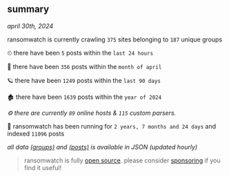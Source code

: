 
## summary
_april 30th, 2024_

ransomwatch is currently crawling `375` sites belonging to `187` unique groups

⏲ there have been `5` posts within the `last 24 hours`

🦈 there have been `356` posts within the `month of april`

🪐 there have been `1249` posts within the `last 90 days`

🏚 there have been `1639` posts within the `year of 2024`

_⚙️ there are currently `89` online hosts & `115` custom parsers._

🦕 ransomwatch has been running for `2 years, 7 months and 24 days` and indexed `11096` posts

_all data  [(groups)](http://ransomwhat.telemetry.ltd/groups) and [(posts)](http://ransomwhat.telemetry.ltd/posts) is available in JSON (updated hourly)_

> ransomwatch is fully [open source](https://github.com/joshhighet/ransomwatch#ransomwatch--). please consider [sponsoring](https://github.com/sponsors/joshhighet) if you find it useful!
